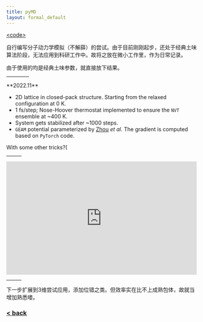```yaml
---
title: pyMD
layout: formal_default
---
```


[\<code\>](https://github.com/wzetto/pyMD)

自行编写分子动力学模拟（不解薛）的尝试。由于目前刚刚起步，还处于经典<span class="heimu" title="">土味</span>算法阶段，无法应用到科研工作中。故将之放在微小工作里，作为日常记录。

由于使用的均是经典<span class="heimu" title="">土味</span>参数，就直接放下结果。

<!-- - [丢人archive](https://wzetto.github.io/wz369.github.io/omoi_main/pyMD/archive202212.html) -->

<hr style="width:60px;text-align:left;margin-left:0">
**2022.11**

- 2D lattice in closed-pack structure. Starting from the relaxed configuration at 0 K.
- 1 fs/step; Nose-Hoover thermostat implemented to ensure the <code>NVT</code> ensemble at ~400 K.
- System gets stabilized after ~1000 steps.
- <code>GEAM</code> potential parameterized by [Zhou](https://journals.aps.org/prb/abstract/10.1103/PhysRevB.69.144113) <i>et al</i>. The gradient is computed based on <code>PyTorch</code> code.

With some other tricks?(
<hr style="width:40px;text-align:left;margin-left:0">
<iframe src="https://www.youtube.com/embed/lDB8qlZtgF8" frameborder="0" allow="autoplay; encrypted-media" allowfullscreen width="100%" height="300px"> </iframe>
<hr style="width:40px;text-align:left;margin-left:0">

下一步扩展到3维尝试应用，添加位错之类。但效率实在比不上成熟包体，故就当增加熟悉喽。

### [< back](https://wzetto.github.io/wz369.github.io/omoi_main/omoi.html)

<script>
  window.onload = function(){
    let txt = document.getElementById("side_text");
    txt.innerHTML = "GEAM";
  }
</script>
  
